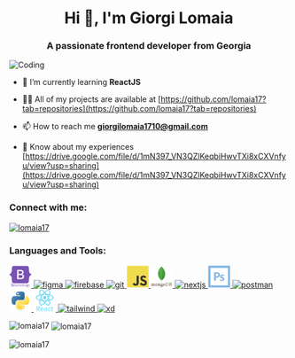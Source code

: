 <h1 align="center">Hi 👋, I'm Giorgi Lomaia</h1>
<h3 align="center">A passionate frontend developer from Georgia</h3>
<img aling="right" alt="Coding" width=400 src="https://media.giphy.com/media/qgQUggAC3Pfv687qPC/giphy.gif">


- 🌱 I’m currently learning **ReactJS**

- 👨‍💻 All of my projects are available at [https://github.com/lomaia17?tab=repositories](https://github.com/lomaia17?tab=repositories)

- 📫 How to reach me **giorgilomaia1710@gmail.com**

- 📄 Know about my experiences [https://drive.google.com/file/d/1mN397_VN3QZlKeqbiHwvTXi8xCXVnfyu/view?usp=sharing](https://drive.google.com/file/d/1mN397_VN3QZlKeqbiHwvTXi8xCXVnfyu/view?usp=sharing)

<h3 align="left">Connect with me:</h3>
<p align="left">
<a href="https://linkedin.com/in/lomaia17" target="blank"><img align="center" src="https://raw.githubusercontent.com/rahuldkjain/github-profile-readme-generator/master/src/images/icons/Social/linked-in-alt.svg" alt="lomaia17" height="30" width="40" /></a>
</p>

<h3 align="left">Languages and Tools:</h3>
<p align="left"> <a href="https://getbootstrap.com" target="_blank" rel="noreferrer"> <img src="https://raw.githubusercontent.com/devicons/devicon/master/icons/bootstrap/bootstrap-plain-wordmark.svg" alt="bootstrap" width="40" height="40"/> </a> <a href="https://www.figma.com/" target="_blank" rel="noreferrer"> <img src="https://www.vectorlogo.zone/logos/figma/figma-icon.svg" alt="figma" width="40" height="40"/> </a> <a href="https://firebase.google.com/" target="_blank" rel="noreferrer"> <img src="https://www.vectorlogo.zone/logos/firebase/firebase-icon.svg" alt="firebase" width="40" height="40"/> </a> <a href="https://git-scm.com/" target="_blank" rel="noreferrer"> <img src="https://www.vectorlogo.zone/logos/git-scm/git-scm-icon.svg" alt="git" width="40" height="40"/> </a> <a href="https://developer.mozilla.org/en-US/docs/Web/JavaScript" target="_blank" rel="noreferrer"> <img src="https://raw.githubusercontent.com/devicons/devicon/master/icons/javascript/javascript-original.svg" alt="javascript" width="40" height="40"/> </a> <a href="https://www.mongodb.com/" target="_blank" rel="noreferrer"> <img src="https://raw.githubusercontent.com/devicons/devicon/master/icons/mongodb/mongodb-original-wordmark.svg" alt="mongodb" width="40" height="40"/> </a> <a href="https://nextjs.org/" target="_blank" rel="noreferrer"> <img src="https://cdn.worldvectorlogo.com/logos/nextjs-2.svg" alt="nextjs" width="40" height="40"/> </a> <a href="https://www.photoshop.com/en" target="_blank" rel="noreferrer"> <img src="https://raw.githubusercontent.com/devicons/devicon/master/icons/photoshop/photoshop-line.svg" alt="photoshop" width="40" height="40"/> </a> <a href="https://postman.com" target="_blank" rel="noreferrer"> <img src="https://www.vectorlogo.zone/logos/getpostman/getpostman-icon.svg" alt="postman" width="40" height="40"/> </a> <a href="https://www.python.org" target="_blank" rel="noreferrer"> <img src="https://raw.githubusercontent.com/devicons/devicon/master/icons/python/python-original.svg" alt="python" width="40" height="40"/> </a> <a href="https://reactjs.org/" target="_blank" rel="noreferrer"> <img src="https://raw.githubusercontent.com/devicons/devicon/master/icons/react/react-original-wordmark.svg" alt="react" width="40" height="40"/> </a> <a href="https://tailwindcss.com/" target="_blank" rel="noreferrer"> <img src="https://www.vectorlogo.zone/logos/tailwindcss/tailwindcss-icon.svg" alt="tailwind" width="40" height="40"/> </a> <a href="https://www.adobe.com/products/xd.html" target="_blank" rel="noreferrer"> <img src="https://cdn.worldvectorlogo.com/logos/adobe-xd.svg" alt="xd" width="40" height="40"/> </a> </p>

<p><img align="left" src="https://github-readme-stats.vercel.app/api/top-langs?username=lomaia17&show_icons=true&locale=en&layout=compact" alt="lomaia17" /></p>

<p>&nbsp;<img align="center" src="https://github-readme-stats.vercel.app/api?username=lomaia17&show_icons=true&locale=en" alt="lomaia17" /></p>

<p><img align="center" src="https://github-readme-streak-stats.herokuapp.com/?user=lomaia17&" alt="lomaia17" /></p>
